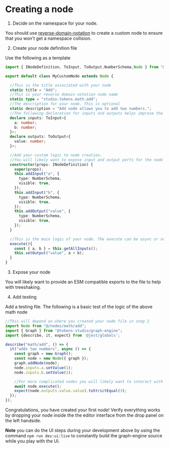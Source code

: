 # Creating a node

1. Decide on the namespace for your node.

You should use [reverse-domain-notation](https://en.wikipedia.org/wiki/Reverse_domain_name_notation) to create a custom node to ensure that you won't get a namespace collision.

2. Create your node definition file

Use the following as a template

```ts 
import { INodeDefinition, ToInput, ToOutput,NumberSchema,Node } from "@tokens-studio/graph-engine";

export default class MyCustomNode extends Node {

  //This is the title associated with your node
  static title = "Add";
  //This is your reverse domain notation node name
  static type = "studio.tokens.math.add";
  //The description for your node. This is optional
  static description = "Add node allows you to add two numbers.";
  //The following declaration for inputs and outputs helps improve the experience for developers using typescript, but this can be considered optional
  declare inputs: ToInput<{
    a: number;
    b: number;
  }>;
  declare outputs: ToOutput<{
    value: number;
  }>;

  //Add your custom logic to node creation.
  //You will likely want to expose input and output ports for the node
  constructor(props: INodeDefinition) {
    super(props);
    this.addInput("a", {
      type: NumberSchema,
      visible: true,
    });
    this.addInput("b", {
      type: NumberSchema,
      visible: true,
    });
    this.addOutput("value", {
      type: NumberSchema,
      visible: true,
    });
  }

  //This is the main logic of your node. The execute can be async or not.
  execute(){
    const { a, b } = this.getAllInputs();
    this.setOutput("value", a + b);
  }
}
```

3. Expose your node

You will likely want to provide an ESM compatible exports to the file to help with treeshaking.

4. Add testing

Add a testing file. The following is a basic test of the logic of the above math node

```ts
//This will depend on where you created your node file in step 2
import Node from "@/nodes/math/add";
import { Graph } from "@tokens-studio/graph-engine";
import {describe, it, expect} from '@jest/globals';

describe("math/add", () => {
  it("adds two numbers", async () => {
    const graph = new Graph();
    const node = new Node({ graph });
    graph.addNode(node);
    node.inputs.a.setValue(1);
    node.inputs.b.setValue(1);

    //For more complicated nodes you will likely want to interact with the graph object instead of executing the node directly
    await node.execute();
    expect(node.outputs.value.value).toStrictEqual(3);
  });
});
```



Congratulations, you have created your first node! Verify everything works by dropping your node inside the the editor interface from the drop panel on the left handside.

**Note** you can do the UI steps during your development above by using the command `npm run dev:ui:live` to constantly build the graph-engine source while you play with the UI.
